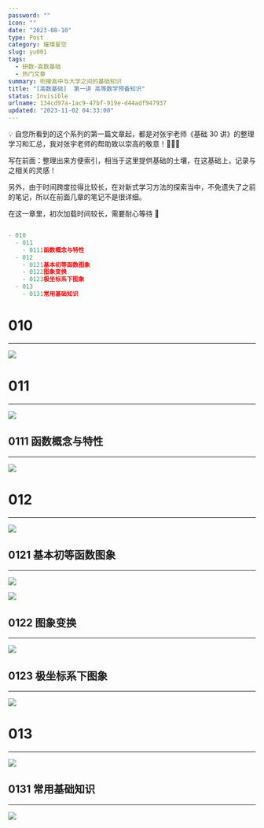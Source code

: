 ```yaml
---
password: ""
icon: ""
date: "2023-08-10"
type: Post
category: 璀璨星空
slug: yu001
tags:
  - 研数-高数基础
  - 热门文章
summary: 衔接高中与大学之间的基础知识
title: "[高数基础]  第一讲 高等数学预备知识"
status: Invisible
urlname: 134cd97a-1ac9-47bf-919e-d44adf947937
updated: "2023-11-02 04:33:00"
---
```


💡 自您所看到的这个系列的第一篇文章起，都是对张宇老师《基础 30 讲》的整理学习和汇总，我对张宇老师的帮助致以崇高的敬意！🌹🌹🌹

写在前面：整理出来方便索引，相当于这里提供基础的土壤，在这基础上，记录与之相关的灵感！

另外，由于时间跨度拉得比较长，在对新式学习方法的探索当中，不免遗失了之前的笔记，所以在前面几章的笔记不是很详细。

在这一章里，初次加载时间较长，需要耐心等待 🌹

```javascript

- 010
  - 011
    - 0111函数概念与特性
  - 012
    - 0121基本初等函数图象
    - 0122图象变换
    - 0123极坐标系下图象
  - 013
    - 0131常用基础知识
```

# 010

---

![](https://bu.dusays.com/2023/09/12/650053397b0f1.png)

# 011

---

![](https://bu.dusays.com/2023/09/12/6500533e9aed2.png)

## 0111 函数概念与特性

---

![](https://bu.dusays.com/2023/09/12/65005349220df.png)

# 012

---

![](https://bu.dusays.com/2023/09/12/650053789d245.png)

## 0121 基本初等函数图象

---

![](https://bu.dusays.com/2023/09/12/6500539b3b5e2.png)

![](https://bu.dusays.com/2023/09/12/650053ba6a75b.png)

## 0122 图象变换

---

![](https://bu.dusays.com/2023/09/12/650053c69b26b.png)

## 0123 极坐标系下图象

---

![](https://bu.dusays.com/2023/09/12/650053ca78c05.png)

# 013

---

![](https://bu.dusays.com/2023/09/12/650053cd13684.png)

## 0131 常用基础知识

---

![](https://bu.dusays.com/2023/09/12/650053d31e717.png)
